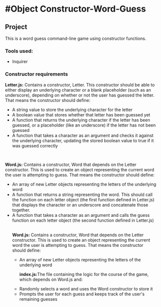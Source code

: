 <h1>#Object Constructor-Word-Guess</h1>
<h2>Project</h2>
<p>This is a word guess command-line game using constructor functions.</p>

<h3>Tools used:</h3>
<ul>
  <li>Inquirer</li>
</ul>  

<h3>Constructor requirements</h3>
<p><b>Letter.js:</b> Contains a constructor, Letter. This constructor should be able to either display an underlying character or a blank placeholder (such as an underscore), depending on whether or not the user has guessed the letter. That means the constructor should define:</p>
<ul>
  <li>A string value to store the underlying character for the letter</li>
  <li>A boolean value that stores whether that letter has been guessed yet</li>
  <li>A function that returns the underlying character if the letter has been guessed, or a placeholder (like an underscore) if the letter has not been guessed</li>
  <li>A function that takes a character as an argument and checks it against the underlying character, updating the stored boolean   value to true if it was guessed correctly</li>
</ul>

<br>

<p><b>Word.js:</b> Contains a constructor, Word that depends on the Letter constructor. This is used to create an object representing the current word the user is attempting to guess. That means the constructor should define:</p>
<ul>
  <li>An array of new Letter objects representing the letters of the underlying word</li>
  <li>A function that returns a string representing the word. This should call the function on each letter object (the first function defined in Letter.js) that displays the character or an underscore and concatenate those together.</li>
  <li>A function that takes a character as an argument and calls the guess function on each letter object (the second function defined in Letter.js)</li>

<br>

<p><b>Word.js:</b> Contains a constructor, Word that depends on the Letter constructor. This is used to create an object representing the current word the user is attempting to guess. That means the constructor should define:</p>
<ul>
  <li>An array of new Letter objects representing the letters of the underlying word</li>

<p><b>index.js:</b>The file containing the logic for the course of the game, which depends on Word.js and:</p>
<lu>
  <li>Randomly selects a word and uses the Word constructor to store it</li>
  <li>Prompts the user for each guess and keeps track of the user's remaining guesses</li>
</lu>
